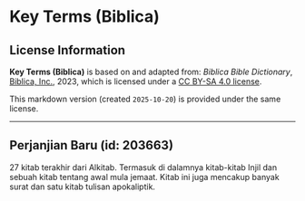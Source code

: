 # Key Terms (Biblica)

## License Information

**Key Terms (Biblica)** is based on and adapted from: _Biblica Bible Dictionary_, [Biblica, Inc.](https://www.biblica.com/), 2023, which is licensed under a [CC BY-SA 4.0 license](https://creativecommons.org/licenses/by-sa/4.0/legalcode.en).

This markdown version (created `2025-10-20`) is provided under the same license.



--------------------------------

## Perjanjian Baru (id: 203663)

27 kitab terakhir dari Alkitab. Termasuk di dalamnya kitab\-kitab Injil dan sebuah kitab tentang awal mula jemaat. Kitab ini juga mencakup banyak surat dan satu kitab tulisan apokaliptik.


